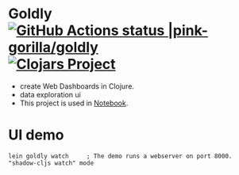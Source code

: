 # Goldly [![GitHub Actions status |pink-gorilla/goldly](https://github.com/pink-gorilla/goldly/workflows/CI/badge.svg)](https://github.com/pink-gorilla/goldly/actions?workflow=CI)[![Clojars Project](https://img.shields.io/clojars/v/org.pinkgorilla/goldlyy.svg)](https://clojars.org/org.pinkgorilla/goldly)

- create Web Dashboards in Clojure.
- data exploration ui
- This project is used in [Notebook](https://github.com/pink-gorilla/gorilla-notebook).


# UI demo

```
lein goldly watch     ; The demo runs a webserver on port 8000. "shadow-cljs watch" mode
```
